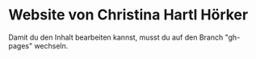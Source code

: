 # Website von Christina Hartl Hörker
Damit du den Inhalt bearbeiten kannst, musst du auf den Branch "gh-pages" wechseln.
